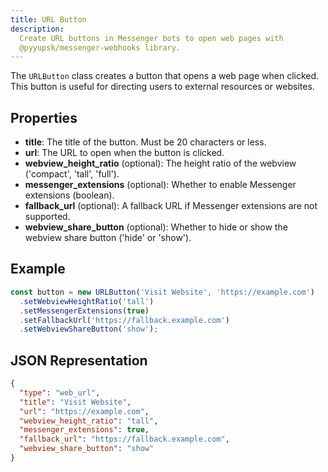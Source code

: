 ```yaml
---
title: URL Button
description:
  Create URL buttons in Messenger bots to open web pages with
  @pyyupsk/messenger-webhooks library.
---
```


The `URLButton` class creates a button that opens a web page when clicked. This
button is useful for directing users to external resources or websites.

## Properties

- **title**: The title of the button. Must be 20 characters or less.
- **url**: The URL to open when the button is clicked.
- **webview_height_ratio** (optional): The height ratio of the webview
  ('compact', 'tall', 'full').
- **messenger_extensions** (optional): Whether to enable Messenger extensions
  (boolean).
- **fallback_url** (optional): A fallback URL if Messenger extensions are not
  supported.
- **webview_share_button** (optional): Whether to hide or show the webview share
  button ('hide' or 'show').

## Example

```typescript
const button = new URLButton('Visit Website', 'https://example.com')
  .setWebviewHeightRatio('tall')
  .setMessengerExtensions(true)
  .setFallbackUrl('https://fallback.example.com')
  .setWebviewShareButton('show');
```

## JSON Representation

```json
{
  "type": "web_url",
  "title": "Visit Website",
  "url": "https://example.com",
  "webview_height_ratio": "tall",
  "messenger_extensions": true,
  "fallback_url": "https://fallback.example.com",
  "webview_share_button": "show"
}
```
